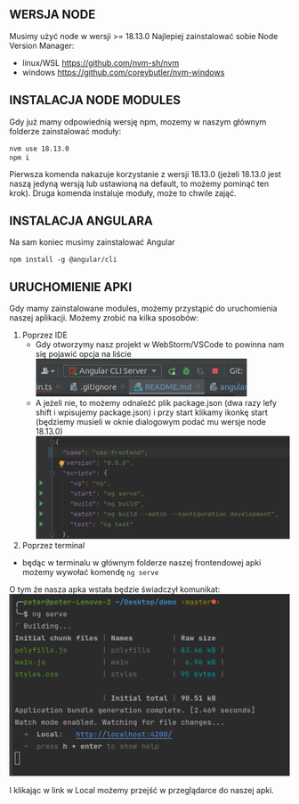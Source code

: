 ## WERSJA NODE
Musimy użyć node w wersji >= 18.13.0
Najlepiej zainstalować sobie Node Version Manager:
- linux/WSL https://github.com/nvm-sh/nvm
- windows https://github.com/coreybutler/nvm-windows

## INSTALACJA NODE MODULES
Gdy już mamy odpowiednią wersję npm, mozemy w naszym głównym folderze zainstalować moduły:
``` 
nvm use 18.13.0
npm i 
 ```
Pierwsza komenda nakazuje korzystanie z wersji 18.13.0 (jeżeli 18.13.0 jest naszą jedyną wersją lub ustawioną na default, to możemy pominąć ten krok).
Druga komenda instaluje moduły, może to chwile zająć.

## INSTALACJA ANGULARA
Na sam koniec musimy zainstalować Angular
```
npm install -g @angular/cli
```

## URUCHOMIENIE APKI
Gdy mamy zainstalowane modules, możemy przystąpić do uruchomienia naszej aplikacji.
Możemy zrobić na kilka sposobów:
1. Poprzez IDE
   - Gdy otworzymy nasz projekt w WebStorm/VSCode to powinna nam się pojawić opcja na liście  
![run-app-ide.png](docs-images%2Frun-app-ide.png)
   - A jeżeli nie, to możemy odnaleźć plik package.json (dwa razy lefy shift i wpisujemy package.json) i przy start klikamy ikonkę start (będziemy musieli w oknie dialogowym podać mu wersje node 18.13.0)
![package-json.png](docs-images%2Fpackage-json.png)
2. Poprzez terminal
  - będąc w terminalu w głównym folderze naszej frontendowej apki możemy wywołać komendę ``` ng serve ```

O tym że nasza apka wstała będzie świadczył komunikat:
![running-app.png](docs-images%2Frunning-app.png)

I klikając w link w Local możemy przejść w przeglądarce do naszej apki.
